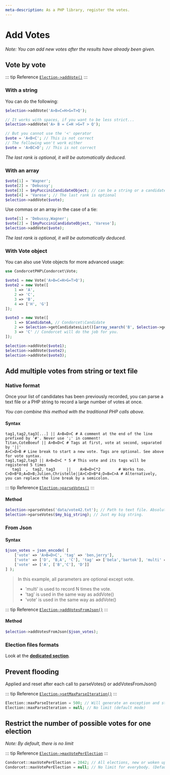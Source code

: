 ```yaml
---
meta-description: As a PHP library, register the votes.
---
```

# Add Votes
_Note: You can add new votes after the results have already been given._

## Vote by vote
::: tip Reference
[`Election->addVote()`](/api-reference/Election%20Class/Election--addVote)
:::

<!-- tabs:start -->
### **With a string**
You can do the following:

```php
$election->addVote('A>B=C=H>G=T>Q');

// It works with spaces, if you want to be less strict...
$election->addVote('A> B = C=H >G=T > Q');

// But you cannot use the '<' operator
$vote = 'A<B<C'; // This is not correct
// The following won't work either
$vote = 'A>BC>D'; // This is not correct
```

*The last rank is optional, it will be automatically deduced.*

### **With an array**
```php
$vote[1] = 'Wagner';
$vote[2] = 'Debussy';
$vote[3] = $myPucciniCandidateObject; // can be a string or a candidate object
$vote[4] = 'Varese'; // The last rank is optional
$election->addVote($vote);
```

Use commas or an array in the case of a tie:
```php
$vote[1] = 'Debussy,Wagner';
$vote[2] = [$myPucciniCandidateObject, 'Varese'];
$election->addVote($vote);
```

*The last rank is optional, it will be automatically deduced.*

### **With Vote object**
You can also use Vote objects for more advanced usage:

```php
use CondorcetPHP\Condorcet\Vote;

$vote1 = new Vote('A>B=C=H>G=T>Q');
$vote2 = new Vote([
    1 => 'A',
    2 => 'C',
    3 => 'B',
    4 => ['H', 'G']
]);

$vote3 = new Vote([
    1 => $CandidateA, // Condorcet\Candidate
    2 => $election->getCandidatesList()[array_search('B', $election->getCandidatesList(), false)],
    3 => 'C' // Condorcet will do the job for you.
]);

$election->addVote($vote1);
$election->addVote($vote2);
$election->addVote($vote3);
```
<!-- tabs:end -->

## Add multiple votes from string or text file

<!-- tabs:start -->
### **Native format**
Once your list of candidates has been previously recorded, you can parse a text file or a PHP string to record a large number of votes at once.

*You can combine this method with the traditional PHP calls above.*

#### Syntax
```
tag1,tag2,tag3[...] || A>B=D>C # A comment at the end of the line prefixed by '#'. Never use ';' in comment!
Titan,CoteBoeuf || A>B=D>C # Tags at first, vote at second, separated by '||'
A>C>D>B # Line break to start a new vote. Tags are optional. See above for vote syntax.
tag1,tag2,tag3 || A>B=D>C * 5 # This vote and its tags will be registered 5 times
   tag1  ,  tag2, tag3     ||    A>B=D>C*2        # Works too.
C>D>B*8;A=D>B;Julien,Christelle||A>C>D>B*4;D=B=C>A # Alternatively, you can replace the line break by a semicolon.
```

::: tip Reference
[`Election->parseVotes()`](/api-reference/Election%20Class/Election--parseVotes)
:::

#### Method
```php
$election->parseVotes('data/vote42.txt'); // Path to text file. Absolute or relative.
$election->parseVotes($my_big_string); // Just my big string.
```

### **From Json**


#### Syntax
```php
$json_votes = json_encode( [
	['vote' => 'A>B=D>C', 'tag' => 'ben,jerry'],
	['vote' => ['D', 'B,A', 'C'], 'tag' => ['bela','bartok'], 'multi' => 5],
	['vote' => ['A', ['B','C'], 'D']]
] );
```

> In this example, all parameters are optional except vote.
> * 'multi' is used to record N times the vote.
> * 'tag' is used in the same way as addVote()
> * 'vote' is used in the same way as addVote()

::: tip Reference
[`Election->addVotesFromJson()`](/api-reference/Election%20Class/Election--addVotesFromJson)
:::


#### Method
```php
$election->addVotesFromJson($json_votes);
```

### **Election files formats**
Look at the [**dedicated section**](/book/3.AsPhpLibrary/8.GoFurther/4.ElectionFilesFormats.md#election-files-formats).
<!-- tabs:end -->


## Prevent flooding

Applied and reset after each call to parseVotes() or addVotesFromJson()

::: tip Reference
[`Election->setMaxParseIteration()`](/api-reference/Election%20Class/Election--maxParseIteration)
:::
```php
Election::maxParseIteration = 500; // Will generate an exception and stop after 500 registered votes by call. No votes will be registered.
Election::maxParseIteration = null; // No limit (default mode)
```

## Restrict the number of possible votes for one election
_Note: By default, there is no limit_

::: tip Reference
[`Election->maxVotePerElection`](/api-reference/Election%20Class/Election--maxVotePerElection)
:::
```php
Condorcet::maxVotePerElection = 2042; // All elections, new or woken up, will be limited to this maximum vote number.
Condorcet::maxVotePerElection = null; // No limit for everybody. (Default)
```